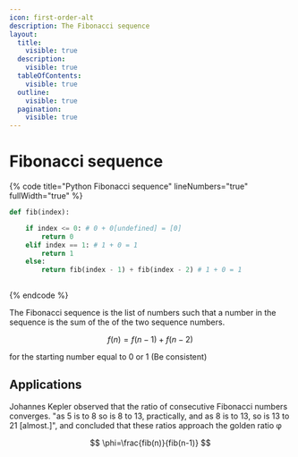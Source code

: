 ```yaml
---
icon: first-order-alt
description: The Fibonacci sequence
layout:
  title:
    visible: true
  description:
    visible: true
  tableOfContents:
    visible: true
  outline:
    visible: true
  pagination:
    visible: true
---
```


# Fibonacci sequence

{% code title="Python Fibonacci sequence" lineNumbers="true" fullWidth="true" %}

```python
def fib(index):

    if index <= 0: # 0 + 0[undefined] = [0]
        return 0
    elif index == 1: # 1 + 0 = 1
        return 1
    else:
        return fib(index - 1) + fib(index - 2) # 1 + 0 = 1
   
```

{% endcode %}

The Fibonacci sequence is the list of numbers such that a number in the sequence is the sum of the of the two sequence numbers.

$$
f(n) = f(n-1) + f(n-2)
$$

for the starting number equal to 0 or 1 (Be consistent)

## **Applications**

Johannes Kepler observed that the ratio of consecutive Fibonacci numbers converges. "as 5 is to 8 so is 8 to 13, practically, and as 8 is to 13, so is 13 to 21 \[almost.]", and concluded that these ratios approach the golden ratio φ

$$
\phi=\frac{fib(n)}{fib(n-1)}
$$

